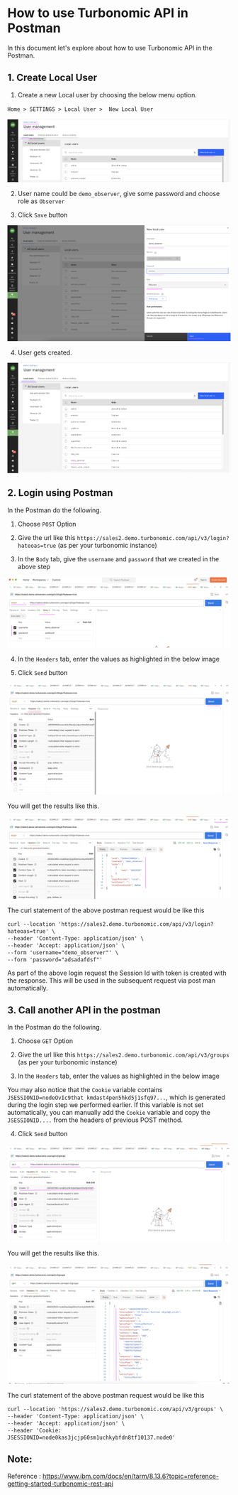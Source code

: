 # How to use Turbonomic API in Postman

In this document let's explore about how to use Turbonomic API in the Postman.

## 1. Create Local User

1. Create a new Local user by choosing the below menu option.

`Home > SETTINGS > Local User >  New Local User`

<img src="images/image-1-usr11.png">

2. User name could be `demo_observer`, give some password and choose role as `Observer`

3. Click `Save` button

<img src="images/image-1-usr12.png">

4. User gets created.

<img src="images/image-1-usr13.png">


## 2. Login using Postman

In the Postman do the following.

1. Choose `POST` Option

2. Give the url like this `https://sales2.demo.turbonomic.com/api/v3/login?hateoas=true` (as per your turbonomic instance)

3. In the `Body` tab, give the `username` and `password` that we created in the above step

<img src="images/image-2-login11.png">

4. In the `Headers` tab, enter the values as highlighted in the below image

5. Click `Send` button

<img src="images/image-2-login12.png">

You will get the results like this.

<img src="images/image-2-login13.png">


The curl statement of the above postman request would be like this 

```
curl --location 'https://sales2.demo.turbonomic.com/api/v3/login?hateoas=true' \
--header 'Content-Type: application/json' \
--header 'Accept: application/json' \
--form 'username="demo_observer"' \
--form 'password="adsadafdsf"'
```

As part of the above login request the Session Id with token is created with the response. This will be used in the subsequent request via post man automatically.


## 3. Call another API in the postman

In the Postman do the following.

1. Choose `GET` Option

2. Give the url like this `https://sales2.demo.turbonomic.com/api/v3/groups` (as per your turbonomic instance)

3. In the `Headers` tab, enter the values as highlighted in the below image

You may also notice that the `Cookie` variable contains `JSESSIONID=nodeOvIc9that kmdast4pen5hkd5j1sfq97...`, which is  generated during the login step we performed earlier. If this variable is not set automatically, you can manually add the `Cookie` variable and copy the `JSESSIONID....` from the headers of previous POST method.

4. Click `Send` button

<img src="images/image-3-api11.png">


You will get the results like this.

<img src="images/image-3-api12.png">


The curl statement of the above postman request would be like this 

```
curl --location 'https://sales2.demo.turbonomic.com/api/v3/groups' \
--header 'Content-Type: application/json' \
--header 'Accept: application/json' \
--header 'Cookie: JSESSIONID=node0kas3jcjp60sm1uchkybfdn8tf10137.node0'
```


## Note: 

Reference  : https://www.ibm.com/docs/en/tarm/8.13.6?topic=reference-getting-started-turbonomic-rest-api
